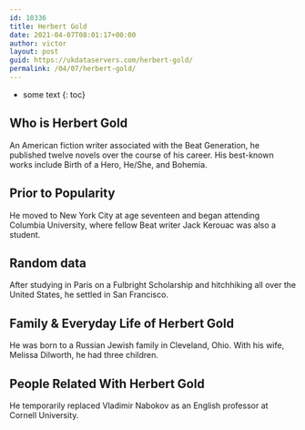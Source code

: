 ```yaml
---
id: 10336
title: Herbert Gold
date: 2021-04-07T08:01:17+00:00
author: victor
layout: post
guid: https://ukdataservers.com/herbert-gold/
permalink: /04/07/herbert-gold/
---
```


* some text
{: toc}


## Who is Herbert Gold



An American fiction writer associated with the Beat Generation, he published twelve novels over the course of his career. His best-known works include Birth of a Hero, He/She, and Bohemia.

                
                
                
## Prior to Popularity



He moved to New York City at age seventeen and began attending Columbia University, where fellow Beat writer Jack Kerouac was also a student.

                
                
                
## Random data



After studying in Paris on a Fulbright Scholarship and hitchhiking all over the United States, he settled in San Francisco.

                
                
                
## Family & Everyday Life of Herbert Gold



He was born to a Russian Jewish family in Cleveland, Ohio. With his wife, Melissa Dilworth, he had three children.

                
                
                
## People Related With Herbert Gold



He temporarily replaced Vladimir Nabokov as an English professor at Cornell University.

                
              
            
          
          
          